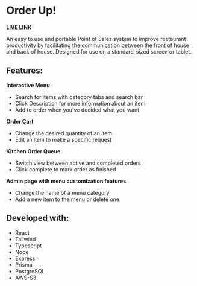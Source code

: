 # Order Up!

**[LIVE LINK](https://v41-bears-team-24-production.up.railway.app/)**

An easy to use and portable Point of Sales system to improve restaurant productivity by facilitating the communication between the front of house and back of house.  Designed for use on a standard-sized screen or tablet.

## Features:

**Interactive Menu**
- Search for items with category tabs and search bar
- Click Description for more information about an item
- Add to order when you've decided what you want

**Order Cart**
- Change the desired quantity of an item
- Edit an item to make a specific request

**Kitchen Order Queue**
- Switch view between active and completed orders
- Click complete to mark order as finished

**Admin page with menu customization features**
- Change the name of a menu category
- Add a new item to the menu or delete one

## Developed with:

- React
- Tailwind
- Typescript
- Node 
- Express
- Prisma
- PostgreSQL
- AWS-S3
